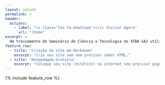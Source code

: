 ```yaml
---
layout: splash
permalink: /
header:
  actions:
    - label: "<i class='fas fa-download'></i> Iniciar Agora"
      url: "/home"
excerpt: >
  Um treinamento do Seminário de Ciência e Tecnologia do IFBA-SAJ utilizando o thema minimal-mistakes <small><a href="https://github.com/mmistakes/minimal-mistakes/releases/tag/4.24.0">Latest release v4.24.0</a></small> do Jekyll.   
feature_row:
  - title: "Criação de site em Markdown"
    excerpt: "Crie seu site sem nem precisar saber HTML."
  - title: "Hospedagem Gratuita"
    excerpt: "Coloque seu site (estático) na internet sem precisar pagar nada"
---
```


{% include feature_row %}